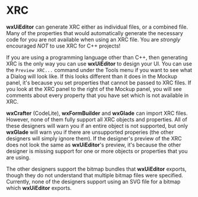 # XRC

**wxUiEditor** can generate XRC either as individual files, or a combined file. Many of the properties that would automatically generate the necessary code for you are not available when using an XRC file. You are _strongly_ encouraged _NOT_ to use XRC for C++ projects!

If you are using a programming language other than C++, then generating XRC is the only way you can use **wxUiEditor** to design your UI. You can use the `Preview XRC...` command under the Tools menu if you want to see what a Dialog will look like. If this looks different than it does in the Mockup panel, it's because you set properties that cannot be passed to XRC files. If you look at the XRC panel to the right of the Mockup panel, you will see comments about every property that you have set which is not available in XRC.

**wxCrafter** (CodeLite), **wxFormBuilder** and **wxGlade** can import XRC files. However, none of them fully support all XRC objects and properties. All of these designers will warn you if an entire object is not supported, but only **wxGlade** will warn you if there are unsupported properies (the other designers will simply ignore them). If the designer's preview of the XRC does not look the same as **wxUiEditor**'s preview, it's because the other designer is missing support for one or more objects or properties that you are using.

The other designers support the bitmap bundles that **wxUiEditor** exports, though they do not understand that multiple bitmap files were specified. Currently, none of the designers support using an SVG file for a bitmap which **wxUiEditor** exports.
